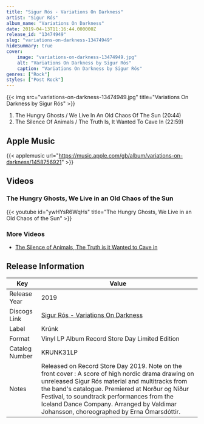 ```yaml
---
title: "Sigur Rós - Variations On Darkness"
artist: "Sigur Rós"
album_name: "Variations On Darkness"
date: 2019-04-13T11:16:44.000000Z
release_id: "13474949"
slug: "variations-on-darkness-13474949"
hideSummary: true
cover:
    image: "variations-on-darkness-13474949.jpg"
    alt: "Variations On Darkness by Sigur Rós"
    caption: "Variations On Darkness by Sigur Rós"
genres: ["Rock"]
styles: ["Post Rock"]
---
```


{{< img src="variations-on-darkness-13474949.jpg" title="Variations On Darkness by Sigur Rós" >}}

<!-- section break -->

1. The Hungry Ghosts / We Live In An Old Chaos Of The Sun (20:44)
2. The Silence Of Animals / The Truth Is, It Wanted To Cave In (22:59)

<!-- section break -->




## Apple Music
{{< applemusic url="https://music.apple.com/gb/album/variations-on-darkness/1458756921" >}}





## Videos
### The Hungry Ghosts, We Live in an Old Chaos of the Sun
{{< youtube id="ywHYsR6WqHs" title="The Hungry Ghosts, We Live in an Old Chaos of the Sun" >}}<br>

### More Videos

- [The Silence of Animals, The Truth is it Wanted to Cave in](https://www.youtube.com/watch?v=8HrNl8KyvJE)


## Release Information
|  Key           | Value                                                |
| ---------------| ---------------------------------------------------- |
| Release Year   | 2019                                   |
| Discogs Link   | [Sigur Rós - Variations On Darkness](https://www.discogs.com/release/13474949-Sigur-R%C3%B3s-Variations-On-Darkness) |
| Label          | Krúnk |
| Format         | Vinyl LP Album Record Store Day Limited Edition |
| Catalog Number | KRUNK31LP |
| Notes | Released on Record Store Day 2019.  Note on the front cover :  A score of high nordic drama drawing on unreleased Sigur Rós material and multitracks from the band's catalogue. Premiered at Norður og Niður Festival, to soundtrack performances from the Iceland Dance Company. Arranged by Valdimar Johansson, choreographed by Erna Ómarsdóttir. |